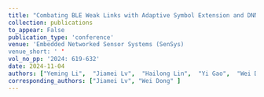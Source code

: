 ```yaml
---
title: "Combating BLE Weak Links with Adaptive Symbol Extension and DNN-based Demodulation"
collection: publications
to_appear: False
publication_type: 'conference'
venue: 'Embedded Networked Sensor Systems (SenSys)
venue_short: ' '
vol_no_pp: '2024: 619-632'
date: 2024-11-04
authors: ["Yeming Li",  "Jiamei Lv",  "Hailong Lin",  "Yi Gao",  "Wei Dong"]
corresponding_authors: ["Jiamei Lv", "Wei Dong" ]
---
```

